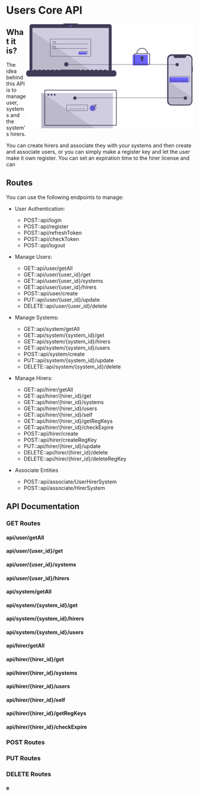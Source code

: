 # Users Core API

<img src="https://github.com/Leao-E/Manage-Users-Api/blob/master/heroimage.svg" align="right" width="450"/>

## What it is?

The idea behind this API is to manage user, systems and the system's hirers.
 
You can create hirers and associate they with your systems and then create and associate users, or you can simply make a register key and let the user make it own register.
You can set an expiration time to the hirer license and can 

## Routes

You can use the following endpoints to manage:

* User Authentication:
    * POST::api/login               
    * POST::api/register
    * POST::api/refreshToken
    * POST::api/checkToken
    * POST::api/logout

* Manage Users:
    * GET::api/user/getAll
    * GET::api/user/{user_id}/get
    * GET::api/user/{user_id}/systems
    * GET::api/user/{user_id}/hirers
    * POST::api/user/create  
    * PUT::api/user/{user_id}/update
    * DELETE::api/user/{user_id}/delete      

* Manage Systems:
    * GET::api/system/getAll
    * GET::api/system/{system_id}/get
    * GET::api/system/{system_id}/hirers
    * GET::api/system/{system_id}/users
    * POST::api/system/create 
    * PUT::api/system/{system_id}/update
    * DELETE::api/system/{system_id}/delete

* Manage Hirers:
    * GET::api/hirer/getAll   
    * GET::api/hirer/{hirer_id}/get
    * GET::api/hirer/{hirer_id}/systems
    * GET::api/hirer/{hirer_id}/users
    * GET::api/hirer/{hirer_id}/self        
    * GET::api/hirer/{hirer_id}/getRegKeys
    * GET::api/hirer/{hirer_id}/checkExpire
    * POST::api/hirer/create
    * POST::api/hirer/createRegKey         
    * PUT::api/hirer/{hirer_id}/update
    * DELETE::api/hirer/{hirer_id}/delete
    * DELETE::api/hirer/{hirer_id}/deleteRegKey   

* Associate Entities
    * POST::api/associate/UserHirerSystem
    * POST::api/associate/HirerSystem

## API Documentation

### GET Routes

#### api/user/getAll
#### api/user/{user_id}/get
#### api/user/{user_id}/systems
#### api/user/{user_id}/hirers
#### api/system/getAll
#### api/system/{system_id}/get
#### api/system/{system_id}/hirers
#### api/system/{system_id}/users
#### api/hirer/getAll   
#### api/hirer/{hirer_id}/get
#### api/hirer/{hirer_id}/systems
#### api/hirer/{hirer_id}/users
#### api/hirer/{hirer_id}/self        
#### api/hirer/{hirer_id}/getRegKeys
#### api/hirer/{hirer_id}/checkExpire

### POST Routes

### PUT Routes

### DELETE Routes

#### e
